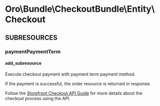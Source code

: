 # Oro\Bundle\CheckoutBundle\Entity\Checkout

## SUBRESOURCES

### paymentPaymentTerm

#### add_subresource

Execute checkout payment with payment term payment method. 

If the payment is successful, the order resource is returned in response.

Follow the [Storefront Checkout API Guide](https://doc.oroinc.com/api/checkout-api/#payment-term-payment) for more details about the checkout process using the API.
